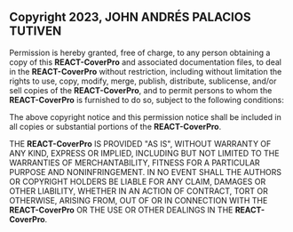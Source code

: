 ## Copyright 2023, JOHN ANDRÉS PALACIOS TUTIVEN

Permission is hereby granted, free of charge, to any person obtaining a copy of this **REACT-CoverPro** and associated
documentation files, to deal in the **REACT-CoverPro** without restriction, including without limitation the rights to
use, copy, modify, merge, publish, distribute, sublicense, and/or sell copies of the **REACT-CoverPro**, and to permit
persons to whom the **REACT-CoverPro** is furnished to do so, subject to the following conditions:

The above copyright notice and this permission notice shall be included in all copies or substantial portions of the
**REACT-CoverPro**.

THE **REACT-CoverPro** IS PROVIDED "AS IS", WITHOUT WARRANTY OF ANY KIND, EXPRESS OR IMPLIED, INCLUDING BUT NOT LIMITED
TO THE WARRANTIES OF MERCHANTABILITY, FITNESS FOR A PARTICULAR PURPOSE AND NONINFRINGEMENT. IN NO EVENT SHALL THE
AUTHORS OR COPYRIGHT HOLDERS BE LIABLE FOR ANY CLAIM, DAMAGES OR OTHER LIABILITY, WHETHER IN AN ACTION OF CONTRACT, TORT
OR OTHERWISE, ARISING FROM, OUT OF OR IN CONNECTION WITH THE **REACT-CoverPro** OR THE USE OR OTHER DEALINGS IN THE
**REACT-CoverPro**.
